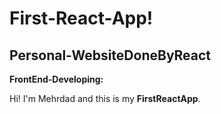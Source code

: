 # First-React-App!

## Personal-WebsiteDoneByReact

**FrontEnd-Developing:**

Hi! I'm Mehrdad and this is my **FirstReactApp**.
